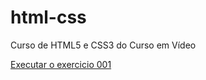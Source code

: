 # html-css
 Curso de HTML5 e CSS3 do Curso em Vídeo

 <a href="https://luaanlopes1.github.io/html-css/exercicios/ex001/index.html">Executar o exercicio 001</a>
